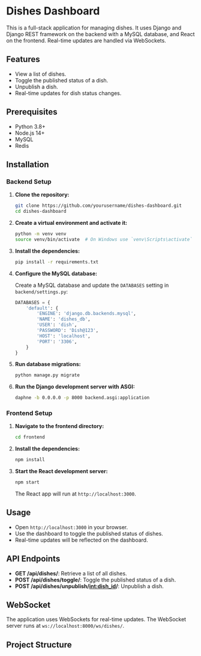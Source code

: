 # Dishes Dashboard

This is a full-stack application for managing dishes. It uses Django and Django REST framework on the backend with a MySQL database, and React on the frontend. Real-time updates are handled via WebSockets.

## Features

- View a list of dishes.
- Toggle the published status of a dish.
- Unpublish a dish.
- Real-time updates for dish status changes.

## Prerequisites

- Python 3.8+
- Node.js 14+
- MySQL
- Redis
  

## Installation


### Backend Setup

1. **Clone the repository:**

    ```sh
    git clone https://github.com/yourusername/dishes-dashboard.git
    cd dishes-dashboard
    ```

2. **Create a virtual environment and activate it:**

    ```sh
    python -m venv venv
    source venv/bin/activate  # On Windows use `venv\Scripts\activate`
    ```

3. **Install the dependencies:**

    ```sh
    pip install -r requirements.txt
    ```

4. **Configure the MySQL database:**

    Create a MySQL database and update the `DATABASES` setting in `backend/settings.py`:

    ```python
    DATABASES = {
        'default': {
            'ENGINE': 'django.db.backends.mysql',
            'NAME': 'dishes_db',
            'USER': 'dish',
            'PASSWORD': 'Dish@123',
            'HOST': 'localhost',
            'PORT': '3306',
        }
    }
    ```

5. **Run database migrations:**

    ```sh
    python manage.py migrate
    ```

6. **Run the Django development server with ASGI:**

    ```sh
    daphne -b 0.0.0.0 -p 8000 backend.asgi:application
    ```

### Frontend Setup

1. **Navigate to the frontend directory:**

    ```sh
    cd frontend
    ```

2. **Install the dependencies:**

    ```sh
    npm install
    ```

3. **Start the React development server:**

    ```sh
    npm start
    ```

    The React app will run at `http://localhost:3000`.

## Usage

- Open `http://localhost:3000` in your browser.
- Use the dashboard to toggle the published status of dishes.
- Real-time updates will be reflected on the dashboard.

## API Endpoints

- **GET /api/dishes/**: Retrieve a list of all dishes.
- **POST /api/dishes/toggle/**: Toggle the published status of a dish.
- **POST /api/dishes/unpublish/<int:dish_id>/**: Unpublish a dish.

## WebSocket

The application uses WebSockets for real-time updates. The WebSocket server runs at `ws://localhost:8000/ws/dishes/`.

## Project Structure

